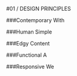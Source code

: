#01 / DESIGN PRINCIPLES


###Contemporary
With 

###Human
Simple 

###Edgy
Content 

###Functional
A 

###Responsive
We 

